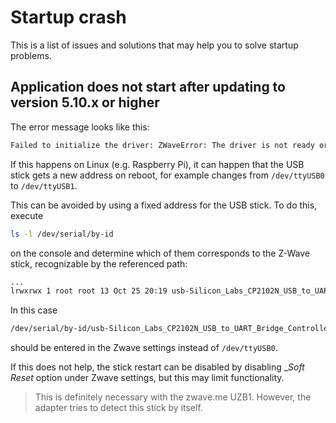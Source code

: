 # Startup crash

This is a list of issues and solutions that may help you to solve startup problems.

## Application does not start after updating to version 5.10.x or higher

The error message looks like this:

```bash
Failed to initialize the driver: ZWaveError: The driver is not ready or has been destroyed
```

If this happens on Linux (e.g. Raspberry Pi), it can happen that the USB stick gets a new address on reboot, for example changes from `/dev/ttyUSB0` to `/dev/ttyUSB1`.

This can be avoided by using a fixed address for the USB stick. To do this, execute

```bash
ls -l /dev/serial/by-id
```

on the console and determine which of them corresponds to the Z-Wave stick, recognizable by the referenced path:

```bash
...
lrwxrwx 1 root root 13 Oct 25 20:19 usb-Silicon_Labs_CP2102N_USB_to_UART_Bridge_Controller_8ad925bd7b84e911a7a1d6217343c2-if00-port0 -> ../../ttyUSB0
```

In this case

```bash
/dev/serial/by-id/usb-Silicon_Labs_CP2102N_USB_to_UART_Bridge_Controller_8ad925bd7b84e911a7a7a1d6217343c2-if00-port0
```

should be entered in the Zwave settings instead of `/dev/ttyUSB0`.

If this does not help, the stick restart can be disabled by disabling __Soft Reset_ option under Zwave settings, but this may limit functionality.

> This is definitely necessary with the zwave.me UZB1. However, the adapter tries to detect this stick by itself.
